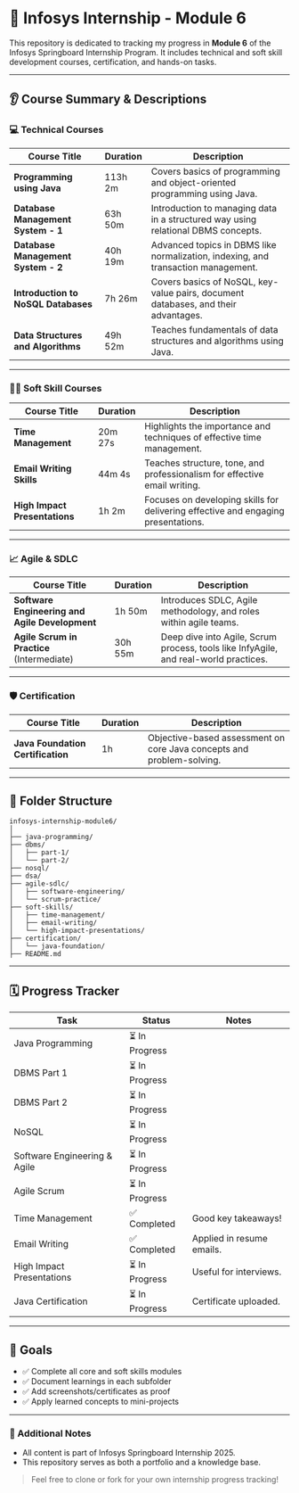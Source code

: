 # 📌 Infosys Internship - Module 6

This repository is dedicated to tracking my progress in **Module 6** of the Infosys Springboard Internship Program. It includes technical and soft skill development courses, certification, and hands-on tasks.

---

## 👂️ Course Summary & Descriptions

### 💻 Technical Courses

| Course Title                        | Duration | Description                                                                        |
| ----------------------------------- | -------- | ---------------------------------------------------------------------------------- |
| **Programming using Java**          | 113h 2m  | Covers basics of programming and object-oriented programming using Java.           |
| **Database Management System - 1**  | 63h 50m  | Introduction to managing data in a structured way using relational DBMS concepts.  |
| **Database Management System - 2**  | 40h 19m  | Advanced topics in DBMS like normalization, indexing, and transaction management.  |
| **Introduction to NoSQL Databases** | 7h 26m   | Covers basics of NoSQL, key-value pairs, document databases, and their advantages. |
| **Data Structures and Algorithms**  | 49h 52m  | Teaches fundamentals of data structures and algorithms using Java.                 |

---

### 🧑‍💼 Soft Skill Courses

| Course Title                  | Duration | Description                                                                       |
| ----------------------------- | -------- | --------------------------------------------------------------------------------- |
| **Time Management**           | 20m 27s  | Highlights the importance and techniques of effective time management.            |
| **Email Writing Skills**      | 44m 4s   | Teaches structure, tone, and professionalism for effective email writing.         |
| **High Impact Presentations** | 1h 2m    | Focuses on developing skills for delivering effective and engaging presentations. |

---

### 📈 Agile & SDLC

| Course Title                                   | Duration | Description                                                                          |
| ---------------------------------------------- | -------- | ------------------------------------------------------------------------------------ |
| **Software Engineering and Agile Development** | 1h 50m   | Introduces SDLC, Agile methodology, and roles within agile teams.                    |
| **Agile Scrum in Practice** (Intermediate)     | 30h 55m  | Deep dive into Agile, Scrum process, tools like InfyAgile, and real-world practices. |

---

### 🛡️ Certification

| Course Title                      | Duration | Description                                                           |
| --------------------------------- | -------- | --------------------------------------------------------------------- |
| **Java Foundation Certification** | 1h       | Objective-based assessment on core Java concepts and problem-solving. |

---

## 📁 Folder Structure

```
infosys-internship-module6/
│
├── java-programming/
├── dbms/
│   ├── part-1/
│   └── part-2/
├── nosql/
├── dsa/
├── agile-sdlc/
│   ├── software-engineering/
│   └── scrum-practice/
├── soft-skills/
│   ├── time-management/
│   ├── email-writing/
│   └── high-impact-presentations/
├── certification/
│   └── java-foundation/
├── README.md
```

---

## 🗓️ Progress Tracker

| Task                         | Status        | Notes                     |
| ---------------------------- | ------------- | ------------------------- |
| Java Programming             | ⏳ In Progress |                          |
| DBMS Part 1                  | ⏳ In Progress |                          |
| DBMS Part 2                  | ⏳ In Progress |                          |
| NoSQL                        | ⏳ In Progress |                          |
| Software Engineering & Agile | ⏳ In Progress |                          |
| Agile Scrum                  | ⏳ In Progress |                          |
| Time Management              | ✅ Completed   | Good key takeaways!      |
| Email Writing                | ✅ Completed   | Applied in resume emails.|
| High Impact Presentations    | ⏳ In Progress | Useful for interviews.   |
| Java Certification           | ⏳ In Progress | Certificate uploaded.    |

---

## 🌟 Goals

* ✅ Complete all core and soft skills modules
* ✅ Document learnings in each subfolder
* ✅ Add screenshots/certificates as proof
* ✅ Apply learned concepts to mini-projects

---

### 🔗 Additional Notes

* All content is part of Infosys Springboard Internship 2025.
* This repository serves as both a portfolio and a knowledge base.

> Feel free to clone or fork for your own internship progress tracking!

